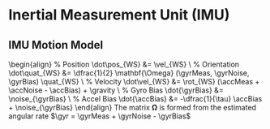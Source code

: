 # Inertial Measurement Unit (IMU)

## IMU Motion Model

\begin{align}
  % Position
  \dot\pos_{WS} &= \vel_{WS} \\
  % Orientation
  \dot\quat_{WS} &=
    \dfrac{1}{2} \mathbf{\Omega}
    (\gyrMeas, \gyrNoise, \gyrBias)
    \quat_{WS} \\
  % Velocity
  \dot\vel_{WS} &=
    \rot_{WS}
    (\accMeas + \accNoise - \accBias) + \gravity \\
  % Gyro Bias
  \dot{\gyrBias} &= \noise_{\gyrBias} \\
  % Accel Bias
  \dot{\accBias} &= -\dfrac{1}{\tau} \accBias + \noise_{\gyrBias}
\end{align}
The matrix $\mathbf{\Omega}$ is formed from the estimated angular rate
$\gyr = \gyrMeas + \gyrNoise - \gyrBias$
